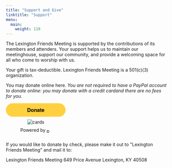 ```yaml
---
title: "Support and Give"
linktitle: "Support"
menu:
  main:
    weight: 110
---
```


The Lexington Friends Meeting is supported by the contributions of its members and attenders.  Your support helps us to maintain our meetinghouse, support our community, and provide a welcoming space for all who come to worship with us.

Your gift is tax-deductible.  Lexington Friends Meeting is a 501(c)(3) organization.

You may donate online here. *You are not required to have a PayPal account to donate online: you may donate with a credit cardand there are no fees for you.*

<style>.pp-SSZ3TNR3MLMVN{text-align:center;border:none;border-radius:1.5rem;min-width:11.625rem;padding:0 2rem;height:2.625rem;font-weight:bold;background-color:#FFD140;color:#000000;font-family:"Helvetica Neue",Arial,sans-serif;font-size:1rem;line-height:1.25rem;cursor:pointer;}</style>
<form action="https://www.paypal.com/ncp/payment/SSZ3TNR3MLMVN" method="post" target="_top" style="display:inline-grid;justify-items:center;align-content:start;gap:0.5rem;">
  <input class="pp-SSZ3TNR3MLMVN" type="submit" value="Donate" />
  <img src=https://www.paypalobjects.com/images/Debit_Credit_APM.svg alt="cards" />
  <section> Powered by <img src="https://www.paypalobjects.com/paypal-ui/logos/svg/paypal-wordmark-color.svg" alt="paypal" style="height:0.875rem;vertical-align:middle;"/></section>
</form>

If you would like to donate by check, please make it out to "Lexington Friends Meeting" and mail it to:

Lexington Friends Meeting
649 Price Avenue
Lexington, KY 40508

